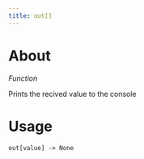 ```yaml
---
title: out[]
---
```


# About
*Function*

Prints the recived value to the console

# Usage

```
out[value] -> None
```